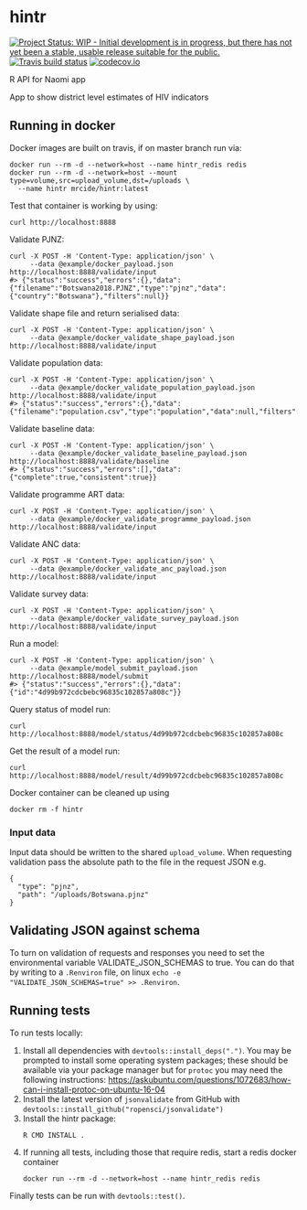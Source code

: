 # hintr

<!-- badges: start -->
[![Project Status: WIP - Initial development is in progress, but there has not yet been a stable, usable release suitable for the public.](http://www.repostatus.org/badges/latest/wip.svg)](http://www.repostatus.org/#wip)
[![Travis build status](https://travis-ci.org/mrc-ide/hintr.svg?branch=master)](https://travis-ci.org/mrc-ide/hintr)
[![codecov.io](https://codecov.io/github/mrc-ide/hintr/coverage.svg?branch=master)](https://codecov.io/github/mrc-ide/hintr?branch=master)
<!-- badges: end -->

R API for Naomi app

App to show district level estimates of HIV indicators

## Running in docker

Docker images are built on travis, if on master branch run via:
```
docker run --rm -d --network=host --name hintr_redis redis
docker run --rm -d --network=host --mount type=volume,src=upload_volume,dst=/uploads \
  --name hintr mrcide/hintr:latest
```

Test that container is working by using:
```
curl http://localhost:8888
```

Validate PJNZ:
``` 
curl -X POST -H 'Content-Type: application/json' \
     --data @example/docker_payload.json http://localhost:8888/validate/input
#> {"status":"success","errors":{},"data":{"filename":"Botswana2018.PJNZ","type":"pjnz","data":{"country":"Botswana"},"filters":null}}
```

Validate shape file and return serialised data:
``` 
curl -X POST -H 'Content-Type: application/json' \
     --data @example/docker_validate_shape_payload.json http://localhost:8888/validate/input
```

Validate population data:
```
curl -X POST -H 'Content-Type: application/json' \
     --data @example/docker_validate_population_payload.json http://localhost:8888/validate/input
#> {"status":"success","errors":{},"data":{"filename":"population.csv","type":"population","data":null,"filters":null}
```

Validate baseline data:
```
curl -X POST -H 'Content-Type: application/json' \
     --data @example/docker_validate_baseline_payload.json http://localhost:8888/validate/baseline
#> {"status":"success","errors":[],"data":{"complete":true,"consistent":true}}
```

Validate programme ART data:
```
curl -X POST -H 'Content-Type: application/json' \
     --data @example/docker_validate_programme_payload.json http://localhost:8888/validate/input
```

Validate ANC data:
```
curl -X POST -H 'Content-Type: application/json' \
     --data @example/docker_validate_anc_payload.json http://localhost:8888/validate/input
```

Validate survey data:
```
curl -X POST -H 'Content-Type: application/json' \
     --data @example/docker_validate_survey_payload.json http://localhost:8888/validate/input
```

Run a model:
```
curl -X POST -H 'Content-Type: application/json' \
     --data @example/model_submit_payload.json http://localhost:8888/model/submit
#> {"status":"success","errors":{},"data":{"id":"4d99b972cdcbebc96835c102857a808c"}}
```

Query status of model run:
```
curl http://localhost:8888/model/status/4d99b972cdcbebc96835c102857a808c
```

Get the result of a model run:
```
curl http://localhost:8888/model/result/4d99b972cdcbebc96835c102857a808c
```

Docker container can be cleaned up using
```
docker rm -f hintr
```

### Input data

Input data should be written to the shared `upload_volume`. When requesting validation pass the absolute path to the file in the request JSON e.g.

```
{
  "type": "pjnz",
  "path": "/uploads/Botswana.pjnz"
}
```

## Validating JSON against schema

To turn on validation of requests and responses you need to set the environmental variable VALIDATE_JSON_SCHEMAS to true. You can do that by writing to a `.Renviron` file, on linux `echo -e "VALIDATE_JSON_SCHEMAS=true" >> .Renviron`.


## Running tests

To run tests locally:
 
1. Install all dependencies with `devtools::install_deps(".")`. You may be prompted to install some operating system 
    packages; these should be available via your package manager but for `protoc` you may need the following instructions:
   https://askubuntu.com/questions/1072683/how-can-i-install-protoc-on-ubuntu-16-04
1. Install the latest version of `jsonvalidate` from GitHub with
     `devtools::install_github("ropensci/jsonvalidate")`
1. Install the hintr package:
   ```
   R CMD INSTALL .
   ```
1. If running all tests, including those that require redis, start a redis docker container
    ```
    docker run --rm -d --network=host --name hintr_redis redis
    ```

Finally tests can be run with `devtools::test()`.
